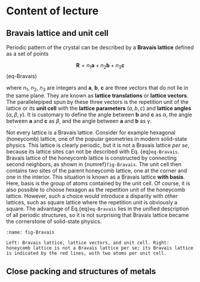 # Content of lecture

## Bravais lattice and unit cell

Periodic pattern of the crystal can be described by a **Bravais lattice** defined as a set of points

$$ 
    \mathbf{R} = n_1 \mathbf{a} + n_2 \mathbf{b} + n_3 \mathbf{c}
$$ (eq-Bravais)

where $n_1$, $n_2$, $n_3$ are integers and $\mathbf{a}$, $\mathbf{b}$, $\mathbf{c}$ are three vectors that do not lie in the same plane. They are known as **lattice translations** or **lattice vectors**. The parallelepiped spun by these three vectors is the repetition unit of the lattice or its **unit cell** with the **lattice parameters** ($a,b,c$) and **lattice angles** ($\alpha,\beta,\gamma$). It is customary to define the angle between $\mathbf{b}$ and $\mathbf{c}$ as $\alpha$, the angle between $\mathbf{a}$ and $\mathbf{c}$ as $\beta$, and the angle between $\mathbf{a}$ and $\mathbf{b}$ as $\gamma$.

Not every lattice is a Bravais lattice. Consider for example hexagonal (honeycomb) lattice, one of the popular geometries in modern solid-state physics. This lattice is clearly periodic, but it is not a Bravais lattice _per se_, because its lattice sites can not be described with Eq. {eq}`eq-Bravais`. Bravais lattice of the honeycomb lattice is constructed by connecting second neighbors, as shown in {numref}`fig-Bravais`. The unit cell then contains two sites of the parent honeycomb lattice, one at the corner and one in the interior. This situation is known as a Bravais lattice **with basis**. Here, basis is the group of atoms contained by the unit cell. Of course, it is also possible to choose hexagon as the repetition unit of the honeycomb lattice. However, such a choice would introduce a disparity with other lattices, such as square lattice where the repetition unit is obviously a square. The advantage of Eq.{eq}`eq-Bravais` lies in the unified description of all periodic structures, so it is not surprising that Bravais lattice became the cornerstone of solid-state physics.

```{figure} /figures/ch1-lattice.svg
:name: fig-Bravais

Left: Bravais lattice, lattice vectors, and unit cell. Right: honeycomb lattice is not a Bravais lattice per se; its Bravais lattice is indicated by the red lines, with two atoms per unit cell.
```

## Close packing and structures of metals